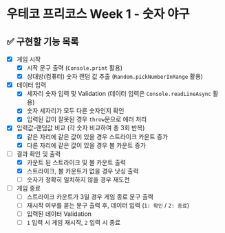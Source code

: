 # 우테코 프리코스 Week 1 - 숫자 야구

## ✅ 구현할 기능 목록

- [x] 게임 시작
  - [x] 시작 문구 출력 (`Console.print` 활용)
  - [x] 상대방(컴퓨터) 숫자 랜덤 값 추출 (`Random.pickNumberInRange` 활용)
- [x] 데이터 입력
  - [x] 세자리 숫자 입력 및 Validation (데이터 입력은 `Console.readLineAsync` 활용)
  - [x] 숫자 세자리가 모두 다른 숫자인지 확인
  - [x] 입력된 값이 잘못된 경우 `throw`문으로 에러 처리
- [x] 입력값-랜덤값 비교 (각 숫자 비교하여 총 3회 반복)
  - [x] 같은 자리에 같은 값이 있을 경우 스트라이크 카운트 증가
  - [x] 다른 자리에 같은 값이 있을 경우 볼 카운트 증가
- [ ] 결과 확인 및 출력
  - [x] 카운트 된 스트라이크 및 볼 카운트 출력
  - [x] 스트라이크, 볼 카운트가 없을 경우 낫싱 출력
  - [ ] 숫자가 정확히 일치하지 않을 경우 재도전
- [ ] 게임 종료
  - [ ] 스트라이크 카운트가 3일 경우 게임 종료 문구 출력
  - [ ] 재시작 여부를 묻는 문구 출력 후, 데이터 입력 (`1: 확인` / `2: 종료`)
  - [ ] 입력된 데이터 Validation
  - [ ] `1` 입력 시 게임 재시작, `2` 입력 시 종료